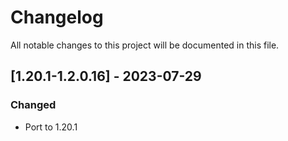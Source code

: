 # Changelog
All notable changes to this project will be documented in this file.

## [1.20.1-1.2.0.16] - 2023-07-29
### Changed
 - Port to 1.20.1
